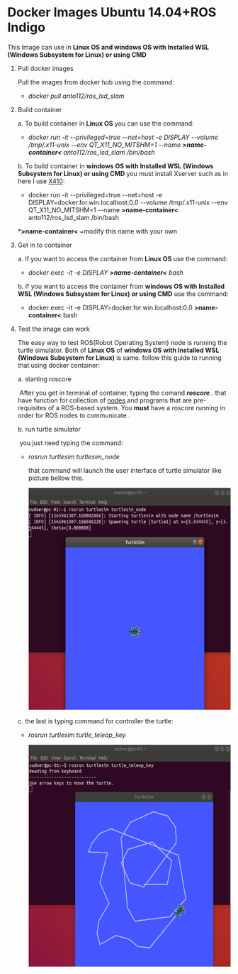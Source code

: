# Docker Images Ubuntu 14.04+ROS Indigo

This Image can use in **Linux OS and windows OS with Installed WSL (Windows Subsystem for Linux) or using CMD**

1. Pull docker images 

   Pull the images from docker hub using the command:

   - *docker pull anto112/ros_lsd_slam*

2. Build container

   a. To build container in **Linux OS** you can use the command:

   - *docker run -it --privileged=true --net=host -e DISPLAY --volume /tmp/.x11-unix --env QT_X11_NO_MITSHM=1 --name **>name-container<** anto112/ros_lsd_slam /bin/bash*

     

   b. To build container in **windows OS with Installed WSL (Windows Subsystem for Linux) or using CMD** you must install Xserver such as in here I use [X410](https://token2shell.com/howto/x410/):

   - docker run -it --privileged=true --net=host -e DISPLAY=docker.for.win.localhost:0.0 --volume /tmp/.x11-unix --env QT_X11_NO_MITSHM=1 --name **>name-container<** anto112/ros_lsd_slam /bin/bash

   ***>name-container<** =modify this name with your own

3. Get in to container

   a. If you want to access the container from **Linux OS** use the command:

   - *docker exec -it -e DISPLAY **>name-container<** bash*

   b. If you want to access the container from **windows OS with Installed WSL (Windows Subsystem for Linux) or using CMD** use the command:

   - docker exec -it -e DISPLAY=docker.for.win.localhost:0.0 **>name-container<** bash

4. Test the image can work

   The easy way to test ROS(Robot Operating System) node is running the turtle simulator. Both  of **Linux OS** of **windows OS with Installed WSL (Windows Subsystem for Linux)** is same. follow this guide to running that using docker container:

   a. starting roscore 

   ​		After you get in terminal of container, typing the comand ***roscore*** . that have function for collection of [nodes](http://wiki.ros.org/Nodes) and programs that are pre-requisites of a ROS-based system. You **must** have a roscore running in order for ROS nodes to communicate .

   b. run turtle simulator

   ​		you just need typing the command:

   - *rosrun turtlesim turtlesim_node*

     that command will launch the user interface of turtle simulator like picture bellow this.

     <img src="Images/2.png" width="550" height="500"/>
     
     

   c. the last is typing command for controller the turtle:

    - *rosrun turtlesim turtle_teleop_key*

      <img src="Images/3.png" width="550" height="500"/>

      
